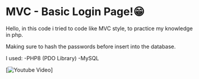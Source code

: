 # MVC - Basic Login Page!😁 

Hello, in this code i tried to code like MVC style, to practice my knowledge in php.

Making sure to hash the passwords before insert into the database.

I used:
-PHP8 (PDO Library)
-MySQL

[![Youtube Video](https://youtu.be/CtlO3iwf8iU)]
